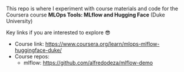 This repo is where I experiment with course materials and code for the Coursera course **MLOps Tools: MLflow and Hugging Face** (Duke University)

Key links if you are interested to explore 😎
* Course link: https://www.coursera.org/learn/mlops-mlflow-huggingface-duke/
* Course repos: 
    * mlflow: https://github.com/alfredodeza/mlflow-demo

